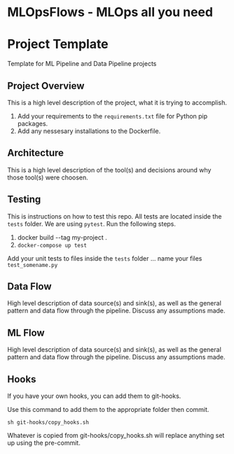 # MLOpsFlows - MLOps all you need

# Project Template
Template for ML Pipeline and Data Pipeline projects

## Project Overview
This is a high level description of the project, what it is trying to accomplish.
1. Add your requirements to the `requirements.txt` file for Python pip packages.
2. Add any nessesary installations to the Dockerfile.

## Architecture
This is a high level description of the tool(s) and decisions around why those tool(s) were choosen.

## Testing
This is instructions on how to test this repo. All tests are located inside the `tests` folder. We are using `pytest`.
Run the following steps.

1. docker build --tag my-project .
2. `docker-compose up test`

Add your unit tests to files inside the `tests` folder ... name your files `test_somename.py`

## Data Flow
High level description of data source(s) and sink(s), as well as the general pattern and data flow through the pipeline.
Discuss any assumptions made.

## ML Flow
High level description of data source(s) and sink(s), as well as the general pattern and data flow through the pipeline.
Discuss any assumptions made.

## Hooks
If you have your own hooks, you can add them to git-hooks.

Use this command to add them to the appropriate folder then commit.

`sh git-hooks/copy_hooks.sh`

Whatever is copied from git-hooks/copy_hooks.sh will replace anything set up using the pre-commit.
